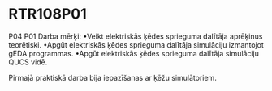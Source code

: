 # RTR108P01
P04
P01 Darba mērķi:
•Veikt elektriskās ķēdes sprieguma dalītāja aprēķinus teorētiski.
•Apgūt elektriskās ķēdes sprieguma dalītāja simulāciju izmantojot gEDA programmas.
•Apgūt elektriskās ķēdes sprieguma dalītāja simulāciju QUCS vidē.

Pirmajā praktiskā darba bija iepazīšanas ar ķēžu simulātoriem.
